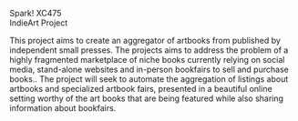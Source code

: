 Spark! XC475 <br>
IndieArt Project <br>

This project aims to create an aggregator of artbooks from published by independent small presses. The projects aims to address the problem of a highly fragmented marketplace of niche books currently relying on social media, stand-alone websites and in-person bookfairs to sell and purchase books.. The project will seek to automate the aggregation of listings about artbooks and specialized artbook fairs, presented in a beautiful online setting worthy of the art books that are being featured while also sharing information about bookfairs. 
